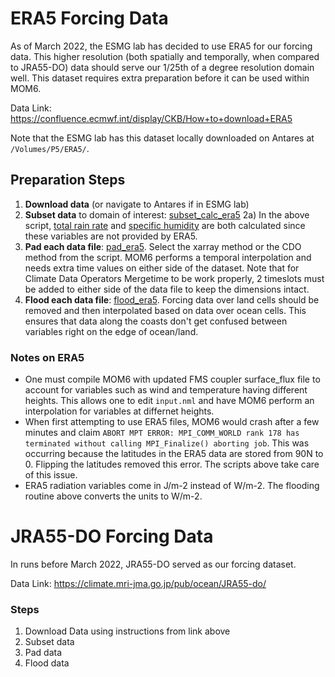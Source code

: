 # ERA5 Forcing Data

As of March 2022, the ESMG lab has decided to use ERA5 for our forcing data. This higher resolution (both spatially and temporally, when compared to JRA55-DO) data should serve our 1/25th of a degree resolution domain well. This dataset requires extra preparation before it can be used within MOM6. 

Data Link: https://confluence.ecmwf.int/display/CKB/How+to+download+ERA5

Note that the ESMG lab has this dataset locally downloaded on Antares at `/Volumes/P5/ERA5/`. 

## Preparation Steps

1) **Download data** (or navigate to Antares if in ESMG lab)
2) **Subset data** to domain of interest: [subset_calc_era5](https://github.com/jsimkins2/nwa25/blob/main/setup/forcing/subset_calc_era5.ipynb)
    2a) In the above script, [total rain rate](https://github.com/jsimkins2/nwa25/blob/main/setup/forcing/total_rainfall_rate_gen.py) and [specific humidity](https://github.com/jsimkins2/nwa25/blob/main/setup/forcing/specific_humidity_gen.py) are both calculated since these variables are not provided by ERA5.
3) **Pad each data file**: [pad_era5](https://github.com/jsimkins2/nwa25/blob/main/setup/forcing/pad_era5.ipynb). Select the xarray method or the CDO method from the script. MOM6 performs a temporal interpolation and needs extra time values on either side of the dataset. Note that for Climate Data Operators Mergetime to be work properly, 2 timeslots must be added to either side of the data file to keep the dimensions intact.
4) **Flood each data file**: [flood_era5](https://github.com/jsimkins2/nwa25/blob/main/setup/forcing/flood_era5.ipynb). Forcing data over land cells should be removed and then interpolated based on data over ocean cells. This ensures that data along the coasts don't get confused between variables right on the edge of ocean/land. 

### Notes on ERA5

- One must compile MOM6 with updated FMS coupler surface_flux file to account for variables such as wind and temperature having different heights. This allows one to edit `input.nml` and have MOM6 perform an interpolation for variables at differnet heights. 
- When first attempting to use ERA5 files, MOM6 would crash after a few minutes and claim `ABORT MPT ERROR: MPI_COMM_WORLD rank 178 has terminated without calling MPI_Finalize() aborting job`. This was occurring because the latitudes in the ERA5 data are stored from 90N to 0. Flipping the latitudes removed this error. The scripts above take care of this issue. 
- ERA5 radiation variables come in J/m-2 instead of W/m-2. The flooding routine above converts the units to W/m-2.


# JRA55-DO Forcing Data
In runs before March 2022, JRA55-DO served as our forcing dataset. 

Data Link: https://climate.mri-jma.go.jp/pub/ocean/JRA55-do/

### Steps

1) Download Data using instructions from link above
2) Subset data
3) Pad data
4) Flood data
